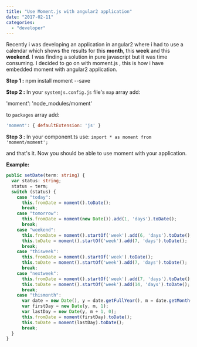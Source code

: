 ```yaml
---
title: "Use Moment.js with angular2 application"
date: "2017-02-11"
categories: 
  - "developer"
---
```


Recently i was developing an application in angular2 where i had to use a calendar which shows the results for this **month**, this **week** and this **weekend**. I was finding a solution in pure javascript but it was time consuming. I decided to go on with moment.js , this is how i have embedded moment with angular2 application.  
  
**Step 1 :** npm install moment --save  
  
**Step 2 :** In your `systemjs.config.js` file's `map` array add:  
  
'moment': 'node\_modules/moment'  
  
to `packages` array add:  
  
```js
'moment': { defaultExtension: 'js' }
```
  
**Step 3 :** In your component.ts use: `import * as moment from 'moment/moment';`  
  
and that's it. Now you should be able to use moment with your application.  
  
**Example:**  

```ts
public setDate(term: string) {
  var status: string;
  status = term;
  switch (status) {
    case "today":
      this.fromDate = moment().toDate();
      break;
    case "tomorrow":
      this.fromDate = moment(new Date()).add(1, 'days').toDate();
      break;
    case "weekend":
      this.fromDate = moment().startOf('week').add(6, 'days').toDate();
      this.toDate = moment().startOf('week').add(7, 'days').toDate();
      break;
    case "thisweek":
      this.fromDate = moment().startOf('week').toDate();
      this.toDate = moment().startOf('week').add(7, 'days').toDate();
      break;
    case "nextweek":
      this.fromDate = moment().startOf('week').add(7, 'days').toDate();
      this.toDate = moment().startOf('week').add(14, 'days').toDate();
      break;
    case "thismonth":
      var date = new Date(), y = date.getFullYear(), m = date.getMonth();
      var firstDay = new Date(y, m, 1);
      var lastDay = new Date(y, m + 1, 0);
      this.fromDate = moment(firstDay).toDate();
      this.toDate = moment(lastDay).toDate();
      break;
  }
}
```